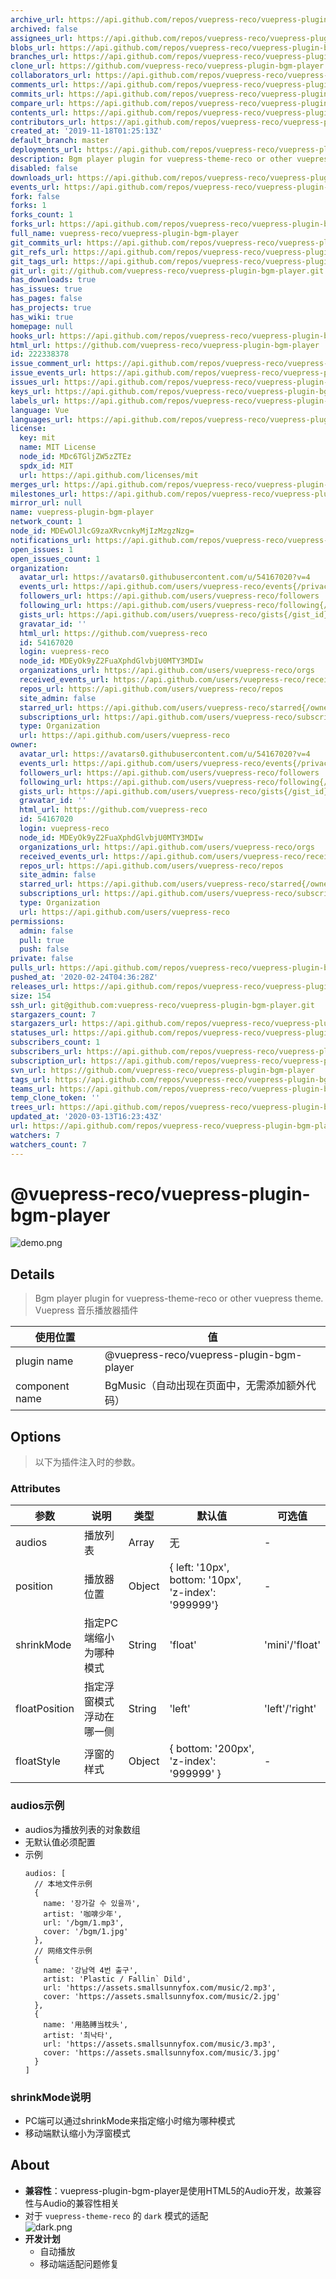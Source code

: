```yaml
---
archive_url: https://api.github.com/repos/vuepress-reco/vuepress-plugin-bgm-player/{archive_format}{/ref}
archived: false
assignees_url: https://api.github.com/repos/vuepress-reco/vuepress-plugin-bgm-player/assignees{/user}
blobs_url: https://api.github.com/repos/vuepress-reco/vuepress-plugin-bgm-player/git/blobs{/sha}
branches_url: https://api.github.com/repos/vuepress-reco/vuepress-plugin-bgm-player/branches{/branch}
clone_url: https://github.com/vuepress-reco/vuepress-plugin-bgm-player.git
collaborators_url: https://api.github.com/repos/vuepress-reco/vuepress-plugin-bgm-player/collaborators{/collaborator}
comments_url: https://api.github.com/repos/vuepress-reco/vuepress-plugin-bgm-player/comments{/number}
commits_url: https://api.github.com/repos/vuepress-reco/vuepress-plugin-bgm-player/commits{/sha}
compare_url: https://api.github.com/repos/vuepress-reco/vuepress-plugin-bgm-player/compare/{base}...{head}
contents_url: https://api.github.com/repos/vuepress-reco/vuepress-plugin-bgm-player/contents/{+path}
contributors_url: https://api.github.com/repos/vuepress-reco/vuepress-plugin-bgm-player/contributors
created_at: '2019-11-18T01:25:13Z'
default_branch: master
deployments_url: https://api.github.com/repos/vuepress-reco/vuepress-plugin-bgm-player/deployments
description: Bgm player plugin for vuepress-theme-reco or other vuepress theme
disabled: false
downloads_url: https://api.github.com/repos/vuepress-reco/vuepress-plugin-bgm-player/downloads
events_url: https://api.github.com/repos/vuepress-reco/vuepress-plugin-bgm-player/events
fork: false
forks: 1
forks_count: 1
forks_url: https://api.github.com/repos/vuepress-reco/vuepress-plugin-bgm-player/forks
full_name: vuepress-reco/vuepress-plugin-bgm-player
git_commits_url: https://api.github.com/repos/vuepress-reco/vuepress-plugin-bgm-player/git/commits{/sha}
git_refs_url: https://api.github.com/repos/vuepress-reco/vuepress-plugin-bgm-player/git/refs{/sha}
git_tags_url: https://api.github.com/repos/vuepress-reco/vuepress-plugin-bgm-player/git/tags{/sha}
git_url: git://github.com/vuepress-reco/vuepress-plugin-bgm-player.git
has_downloads: true
has_issues: true
has_pages: false
has_projects: true
has_wiki: true
homepage: null
hooks_url: https://api.github.com/repos/vuepress-reco/vuepress-plugin-bgm-player/hooks
html_url: https://github.com/vuepress-reco/vuepress-plugin-bgm-player
id: 222338378
issue_comment_url: https://api.github.com/repos/vuepress-reco/vuepress-plugin-bgm-player/issues/comments{/number}
issue_events_url: https://api.github.com/repos/vuepress-reco/vuepress-plugin-bgm-player/issues/events{/number}
issues_url: https://api.github.com/repos/vuepress-reco/vuepress-plugin-bgm-player/issues{/number}
keys_url: https://api.github.com/repos/vuepress-reco/vuepress-plugin-bgm-player/keys{/key_id}
labels_url: https://api.github.com/repos/vuepress-reco/vuepress-plugin-bgm-player/labels{/name}
language: Vue
languages_url: https://api.github.com/repos/vuepress-reco/vuepress-plugin-bgm-player/languages
license:
  key: mit
  name: MIT License
  node_id: MDc6TGljZW5zZTEz
  spdx_id: MIT
  url: https://api.github.com/licenses/mit
merges_url: https://api.github.com/repos/vuepress-reco/vuepress-plugin-bgm-player/merges
milestones_url: https://api.github.com/repos/vuepress-reco/vuepress-plugin-bgm-player/milestones{/number}
mirror_url: null
name: vuepress-plugin-bgm-player
network_count: 1
node_id: MDEwOlJlcG9zaXRvcnkyMjIzMzgzNzg=
notifications_url: https://api.github.com/repos/vuepress-reco/vuepress-plugin-bgm-player/notifications{?since,all,participating}
open_issues: 1
open_issues_count: 1
organization:
  avatar_url: https://avatars0.githubusercontent.com/u/54167020?v=4
  events_url: https://api.github.com/users/vuepress-reco/events{/privacy}
  followers_url: https://api.github.com/users/vuepress-reco/followers
  following_url: https://api.github.com/users/vuepress-reco/following{/other_user}
  gists_url: https://api.github.com/users/vuepress-reco/gists{/gist_id}
  gravatar_id: ''
  html_url: https://github.com/vuepress-reco
  id: 54167020
  login: vuepress-reco
  node_id: MDEyOk9yZ2FuaXphdGlvbjU0MTY3MDIw
  organizations_url: https://api.github.com/users/vuepress-reco/orgs
  received_events_url: https://api.github.com/users/vuepress-reco/received_events
  repos_url: https://api.github.com/users/vuepress-reco/repos
  site_admin: false
  starred_url: https://api.github.com/users/vuepress-reco/starred{/owner}{/repo}
  subscriptions_url: https://api.github.com/users/vuepress-reco/subscriptions
  type: Organization
  url: https://api.github.com/users/vuepress-reco
owner:
  avatar_url: https://avatars0.githubusercontent.com/u/54167020?v=4
  events_url: https://api.github.com/users/vuepress-reco/events{/privacy}
  followers_url: https://api.github.com/users/vuepress-reco/followers
  following_url: https://api.github.com/users/vuepress-reco/following{/other_user}
  gists_url: https://api.github.com/users/vuepress-reco/gists{/gist_id}
  gravatar_id: ''
  html_url: https://github.com/vuepress-reco
  id: 54167020
  login: vuepress-reco
  node_id: MDEyOk9yZ2FuaXphdGlvbjU0MTY3MDIw
  organizations_url: https://api.github.com/users/vuepress-reco/orgs
  received_events_url: https://api.github.com/users/vuepress-reco/received_events
  repos_url: https://api.github.com/users/vuepress-reco/repos
  site_admin: false
  starred_url: https://api.github.com/users/vuepress-reco/starred{/owner}{/repo}
  subscriptions_url: https://api.github.com/users/vuepress-reco/subscriptions
  type: Organization
  url: https://api.github.com/users/vuepress-reco
permissions:
  admin: false
  pull: true
  push: false
private: false
pulls_url: https://api.github.com/repos/vuepress-reco/vuepress-plugin-bgm-player/pulls{/number}
pushed_at: '2020-02-24T04:36:28Z'
releases_url: https://api.github.com/repos/vuepress-reco/vuepress-plugin-bgm-player/releases{/id}
size: 154
ssh_url: git@github.com:vuepress-reco/vuepress-plugin-bgm-player.git
stargazers_count: 7
stargazers_url: https://api.github.com/repos/vuepress-reco/vuepress-plugin-bgm-player/stargazers
statuses_url: https://api.github.com/repos/vuepress-reco/vuepress-plugin-bgm-player/statuses/{sha}
subscribers_count: 1
subscribers_url: https://api.github.com/repos/vuepress-reco/vuepress-plugin-bgm-player/subscribers
subscription_url: https://api.github.com/repos/vuepress-reco/vuepress-plugin-bgm-player/subscription
svn_url: https://github.com/vuepress-reco/vuepress-plugin-bgm-player
tags_url: https://api.github.com/repos/vuepress-reco/vuepress-plugin-bgm-player/tags
teams_url: https://api.github.com/repos/vuepress-reco/vuepress-plugin-bgm-player/teams
temp_clone_token: ''
trees_url: https://api.github.com/repos/vuepress-reco/vuepress-plugin-bgm-player/git/trees{/sha}
updated_at: '2020-03-13T16:23:43Z'
url: https://api.github.com/repos/vuepress-reco/vuepress-plugin-bgm-player
watchers: 7
watchers_count: 7
---
```


# @vuepress-reco/vuepress-plugin-bgm-player

![demo.png](https://raw.githubusercontent.com/vuepress-reco/vuepress-plugin-bgm-player/master/images/demo.png)

## Details

> Bgm player plugin for vuepress-theme-reco or other vuepress theme.  
> Vuepress 音乐播放器插件

|使用位置|值|
|-|-|
|plugin name|@vuepress-reco/vuepress-plugin-bgm-player|
|component name|BgMusic（自动出现在页面中，无需添加额外代码）|

## Options

> 以下为插件注入时的参数。

### Attributes

|参数|说明|类型|默认值|可选值|
|-|-|-|-|-|
|audios|播放列表|Array|无|-|
|position|播放器位置|Object|{ left: '10px', bottom: '10px', 'z-index': '999999'}|-|
|shrinkMode|指定PC端缩小为哪种模式|String|'float'|'mini'/'float'|
|floatPosition|指定浮窗模式浮动在哪一侧|String|'left'|'left'/'right'|
|floatStyle|浮窗的样式|Object|{ bottom: '200px', 'z-index': '999999' }|-|


### audios示例

- audios为播放列表的对象数组
- 无默认值必须配置
- 示例
  ```
  audios: [
    // 本地文件示例
    {
      name: '장가갈 수 있을까',
      artist: '咖啡少年',
      url: '/bgm/1.mp3',
      cover: '/bgm/1.jpg'
    },
    // 网络文件示例
    {
      name: '강남역 4번 출구',
      artist: 'Plastic / Fallin` Dild',
      url: 'https://assets.smallsunnyfox.com/music/2.mp3',
      cover: 'https://assets.smallsunnyfox.com/music/2.jpg'
    },
    {
      name: '用胳膊当枕头',
      artist: '최낙타',
      url: 'https://assets.smallsunnyfox.com/music/3.mp3',
      cover: 'https://assets.smallsunnyfox.com/music/3.jpg'
    }
  ]  
  ```
### shrinkMode说明

- PC端可以通过shrinkMode来指定缩小时缩为哪种模式
- 移动端默认缩小为浮窗模式

## About

- **兼容性**：vuepress-plugin-bgm-player是使用HTML5的Audio开发，故兼容性与Audio的兼容性相关
- 对于 `vuepress-theme-reco` 的 `dark` 模式的适配  
  ![dark.png](https://raw.githubusercontent.com/vuepress-reco/vuepress-plugin-bgm-player/master/images/dark.png)
- **开发计划**
  - 自动播放
  - 移动端适配问题修复
